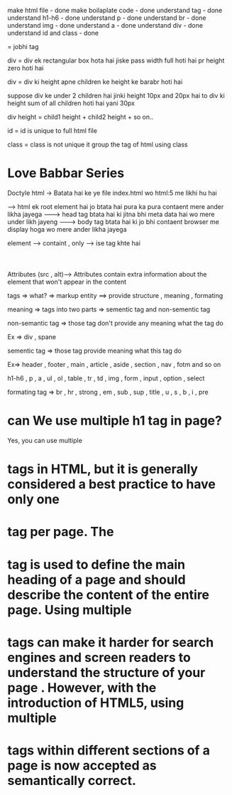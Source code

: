 make html file - done
make boilaplate code - done
understand tag - done
understand h1-h6 - done
understand p - done
understand br - done
understand img - done
understand a - done
understand div - done
understand id and class - done

<jobhi></jobhi>  =  jobhi tag

div = div ek rectangular box hota hai jiske pass width full hoti hai pr height zero hoti hai

div = div ki height apne children ke height ke barabr hoti hai

suppose div ke under 2 children hai jinki height 10px and 20px hai to div ki height sum of all children hoti hai yani 30px 

div height = child1 height + child2 height + so on..

id = id is unique to full html file

class = class is not unique it group the tag of html using class 


# Love Babbar Series

Doctyle html -> Batata hai ke ye file index.html wo html:5 me likhi hu hai
<html></html> --> html ek root element hai jo btata hai pura ka pura contaent mere ander likha jayega
<head></head> ---> head tag btata hai ki jitna bhi meta data hai wo mere under likh jayeng
<body></body> ---> body tag btata hai ki jo bhi contaent browser me display hoga wo mere ander likha jayega

element --> <body> containt </body> , only <body></body> --> ise tag khte hai

<img src="" alt = "" />
<h1 class="head" id="heading"></h1>

Attributes (src , alt)--> Attributes contain extra information about the element that won't appear in the content


tags => what? => markup entity ==> provide structure , meaning , formating

meaning => tags into two parts => sementic tag and non-sementic tag

non-semantic tag => those tag don't provide any meaning what the tag do

Ex => div , spane

sementic tag => those tag provide meaning what this tag do

Ex=> header , footer , main , article , aside , section , nav , fotm  and so on

h1-h6 , p , a , ul , ol , table , tr , td , img , form , input , option , select

formating tag => br , hr , strong , em , sub , sup , title , u , s , b , i , pre 

# can We use multiple h1 tag in page?
Yes, you can use multiple <h1> tags in HTML, but it is generally considered a best practice to have only one <h1> tag per page. The <h1> tag is used to define the main heading of a page and should describe the content of the entire page. Using multiple <h1> tags can make it harder for search engines and screen readers to understand the structure of your page . However, with the introduction of HTML5, using multiple <h1> tags within different sections of a page is now accepted as semantically correct.